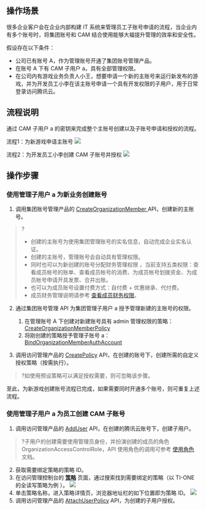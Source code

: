 
## 操作场景
很多企业客户会在企业内部构建 IT 系统来管理员工子账号申请的流程，当企业内有多个账号时，将集团账号和 CAM 结合使用能够大福提升管理的效率和安全性。

假设存在以下条件：
- 公司已有账号 A，作为管理账号开通了集团账号管理产品。
- 在账号 A 下有 CAM 子用户 a，具有全部管理权限。
- 在公司内有游戏业务负责人小王，想要申请一个新的主账号来运行新发布的游戏，并为开发员工小李在该主账号申请一个具有开发权限的子用户，用于日常登录访问腾讯云。



## 流程说明
通过 CAM 子用户 a 的密钥来完成整个主账号创建以及子账号申请和授权的流程。

流程1：为新游戏申请主账号
![](https://qcloudimg.tencent-cloud.cn/raw/f6b21aa24a0e3b12634c0dbe299c14b8.png)

流程2：为开发员工小李创建 CAM 子账号并授权
![](https://qcloudimg.tencent-cloud.cn/raw/a82ec6172be6bea8e538d792f685551a.png)       


## 操作步骤
### 使用管理子用户 a 为新业务创建账号

1. 调用集团账号管理产品的 [CreateOrganizationMember ](https://cloud.tencent.com/document/product/850/63310) API，创建新的主账号。
>?
>- 创建的主账号为使用集团管理账号的实名信息，自动完成企业实名认证。
>- 创建的主账号，管理账号会自动具有管理权限。
>- 同时也可以为新创建的账号分配财务管理权限 ，当前支持五类权限：查看成员帐号的账单、查看成员帐号的消费、为成员帐号划拨资金、为成员帐号申请开具发票、合并出账。
>- 也可以为成员账号设置付费方式：自付费 + 优惠继承、代付费。
>- 成员财务管理说明请参考 [查看成员财务权限](https://cloud.tencent.com/document/product/850/58725)。
  

2. 通过集团账号管理 API 为集团管理子用户 a 授予管理新建的主账号的权限。
	1. 在管理账号 A 下创建对新建账号具有 admin 管理权限的策略：[CreateOrganizationMemberPolicy](https://cloud.tencent.com/document/api/850/74595)
	2. 将刚创建的策略授予管理子账号 a：[BindOrganizationMemberAuthAccount](https://cloud.tencent.com/document/api/850/63308)


3. 调用访问管理产品的 [CreatePolicy](https://cloud.tencent.com/document/product/598/34578) API，在创建的账号下，创建所需的自定义授权策略（按需执行）。
>?如使用预设策略可以满足授权需要，则可忽略该步骤。


至此，为新游戏创建账号流程已完成，如果需要同时开通多个账号，则可重复上述流程。




### 使用管理子用户 a 为员工创建 CAM 子账号
1. 调用访问管理产品的 [AddUser](https://cloud.tencent.com/document/product/598/34595) API，在创建的腾讯云账号下，创建子用户。
>?子用户的创建需要使用管理员身份，并扮演创建的成员的角色 OrganizationAccessControlRole，API 使用角色的调用可参考 [使用角色](https://cloud.tencent.com/document/product/598/19419) 文档。
2. 获取需要绑定策略的策略 ID。
 1. 在访问管理控制台的 [**策略**](https://console.cloud.tencent.com/cam/policy) 页面，通过搜索找到需要绑定的策略（以 TI-ONE 的全读写策略为例 ）。
![](https://qcloudimg.tencent-cloud.cn/raw/1f17f78add4874e5f2d218bf8b39ae96.png) 
 2. 单击策略名称，进入策略详情页，浏览器地址栏的如下位置即为策略 ID。
![](https://qcloudimg.tencent-cloud.cn/raw/9b587d8ad196392af8249b7f30c39e3b.png)    
3. 调用访问管理产品的 [AttachUserPolicy](https://cloud.tencent.com/document/product/598/34579) API，为创建的子用户授权。

